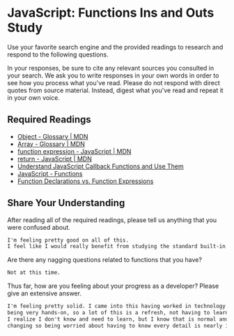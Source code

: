 # JavaScript: Functions Ins and Outs Study

Use your favorite search engine and the provided readings to research and
respond to the following questions.

In your responses, be sure to cite any relevant sources you consulted in your
search. We ask you to write responses in your own words in order to see how you
process what you've read. Please do not respond with direct quotes from source
material. Instead, digest what you've read and repeat it in your own voice.

## Required Readings

-   [Object - Glossary | MDN](https://developer.mozilla.org/en-US/docs/Glossary/Object)
-   [Array - Glossary | MDN](https://developer.mozilla.org/en-US/docs/Glossary/Array)
-   [function expression - JavaScript | MDN](https://developer.mozilla.org/en-US/docs/Web/JavaScript/Reference/Operators/function)
-   [return - JavaScript | MDN](https://developer.mozilla.org/en-US/docs/Web/JavaScript/Reference/Statements/return)
-   [Understand JavaScript Callback Functions and Use Them](http://javascriptissexy.com/understand-javascript-callback-functions-and-use-them)
-   [JavaScript - Functions](http://www.quirksmode.org/js/function.html)
-   [Function Declarations vs. Function Expressions](https://javascriptweblog.wordpress.com/2010/07/06/function-declarations-vs-function-expressions)

## Share Your Understanding

After reading all of the required readings, please tell us anything that you
were confused about.

```md
I'm feeling pretty good on all of this.
I feel like I would really benefit from studying the standard built-in objects in JavaScript, so I'm going to do that.
```

Are there any nagging questions related to functions that you have?

```md
Not at this time.
```

Thus far, how are you feeling about your progress as a developer? Please give an
extensive answer.

```md
I'm feeling pretty solid. I came into this having worked in technology for several years, and even with a couple years
being very hands-on, so a lot of this is a refresh, not having to learn it for the first time. The more I learn the more
I realize I don't know and need to learn, but I know that is normal and part of software development. Things are always
changing so being worried about having to know every detail is nearly impossible.
```
